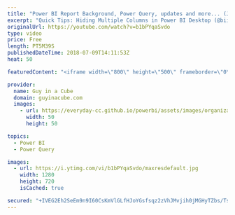 ```yaml
---
title: "Power BI Report Background, Power Query, updates and more... (July 9, 2018)"
excerpt: "Quick Tips: Hiding Multiple Columns in Power BI Desktop (@biinsightnz) http://biinsight.com/quick-tips-hiding-multiple-columns-in-power-bi-desktop/  Iconography in Design (@AdatisBI) http://blogs.adatis.co.uk/tristanrobinson/post/Iconography-in-Design  How to handle different decimal separator when importing"
originalUrl: https://youtube.com/watch?v=b1bPYqaSvdo
type: video
price: Free
length: PT5M39S
publishedDateTime: 2018-07-09T14:11:53Z
heat: 50

featuredContent: "<iframe width=\"800\" height=\"500\" frameborder=\"0\" src=\"https://www.youtube.com/embed/b1bPYqaSvdo\" allow=\"accelerometer; autoplay; encrypted-media; gyroscope; picture-in-picture\" allowfullscreen></iframe>"

provider:
  name: Guy in a Cube
  domain: guyinacube.com
  images:
    - url: https://everyday-cc.github.io/powerbi/assets/images/organizations/guyinacube.com-50x50.jpg
      width: 50
      height: 50

topics:
  - Power BI
  - Power Query

images:
  - url: https://i.ytimg.com/vi/b1bPYqaSvdo/maxresdefault.jpg
    width: 1280
    height: 720
    isCached: true

secured: "+IVEG2Eh2SeEm9n9I60CsKmVlGLfHJoYGsfsqz2zVhJMvjih0jMGHyTZbs/TsFQZ/ANN8ACE3eeb7IJ6eoTcjtl7GERzD3ERTpvKtXv75BGS5JwANFRTSXkcgYI5jAZ9S/yZTGv6pKedVcHz+kK1RbTHgcHtZGODKYN7QW/jAi9ZwIdrj9bFFLC8iwws6s24wh0MWemYTLe4lROywIunUAzdWoxx5kLHPdXeQQYRevpy2ZmLELPvrx6eOggPZ9xQAhVlrF81e0e6w+AEXdFD8hcltnBNAuUWeBvaoyod3VlJPqXs106Npz50mbbY8EKAAVONHbC5sfyR1YhSoCzUzTZ8WVmEe8QQ22Yx7PL8mmAma0jzVxt+9dsJgwVvalQ9r2tmLZzPYpd11tYACW+M38nJ8X36j1z0YycCrPU146U=;N7AY4fRpIOQVVuGCIHnZmw=="
---
```


